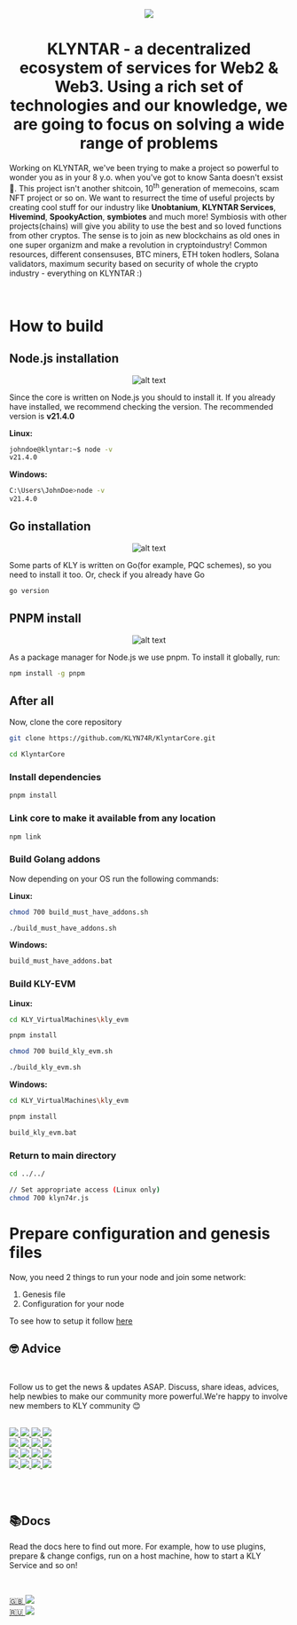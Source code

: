 
<div align="center">

<img src="./images/CoreHover.svg">

#

</div>

<div align="center">

# <b>KLYNTAR</b> - a decentralized ecosystem of services for Web2 & Web3. Using a rich set of technologies and our knowledge, we are going to focus on solving a wide range of problems

</div>

Working on KLYNTAR, we've been trying to make a project so powerful to wonder you as in your 8 y.o. when you've got to know Santa doesn't exsist 🎅. This project isn't another shitcoin, 10<sup>th</sup> generation of memecoins, scam NFT project or so on. We want to resurrect the time of useful projects by creating cool stuff for our industry like <b>Unobtanium</b>, <b>KLYNTAR Services</b>, <b>Hivemind</b>, <b>SpookyAction</b>, <b>symbiotes</b> and much more! Symbiosis with other projects(chains) will give you ability to use the best and so loved functions from other cryptos. The sense is to join as new blockchains as old ones in one super organizm and make a revolution in cryptoindustry! Common resources, different consensuses, BTC miners, ETH token hodlers, Solana validators, maximum security based on security of whole the crypto industry - everything on KLYNTAR :)

<br/>

# How to build



## Node.js installation

<div align="center">

![alt text](./images/nodejs.png)

</div>

Since the core is written on Node.js you should to install it. If you already have installed, we recommend checking the version. The recommended version is **v21.4.0**

**Linux:**

```bash
johndoe@klyntar:~$ node -v
v21.4.0
```
**Windows:**

```sh
C:\Users\JohnDoe>node -v
v21.4.0
```


## Go installation

<div align="center">

![alt text](./images/golang.png)

</div>

Some parts of KLY is written on Go(for example, PQC schemes), so you need to install it too. Or, check if you already have Go

```sh
go version
```

## PNPM install

<div align="center">

![alt text](./images/pnpm.png)

</div>

As a package manager for Node.js we use pnpm. To install it globally, run:

```sh
npm install -g pnpm
```

## After all

Now, clone the core repository

```sh
git clone https://github.com/KLYN74R/KlyntarCore.git

cd KlyntarCore
```

### Install dependencies

```sh
pnpm install
```

### Link core to make it available from any location

```sh
npm link
```

### Build Golang addons

Now depending on your OS run the following commands:

**Linux:**

```bash
chmod 700 build_must_have_addons.sh

./build_must_have_addons.sh
```

**Windows:**

```sh
build_must_have_addons.bat
```

### Build KLY-EVM

**Linux:**

```sh
cd KLY_VirtualMachines\kly_evm

pnpm install

chmod 700 build_kly_evm.sh

./build_kly_evm.sh
```

**Windows:**

```sh
cd KLY_VirtualMachines\kly_evm

pnpm install

build_kly_evm.bat
```

### Return to main directory

```sh
cd ../../

// Set appropriate access (Linux only)
chmod 700 klyn74r.js
```

# Prepare configuration and genesis files

Now, you need 2 things to run your node and join some network:

1. Genesis file
2. Configuration for your node

To see how to setup it follow [here](https://docs.klyntar.org/deep-dive-into-kly/run-kly-node#prepare-configuration-and-genesis-files)


<div name="advice"></div>

## 🤓 <b>Advice</b>
<br/>
<p>
Follow us to get the news & updates ASAP. Discuss, share ideas, advices, help newbies to make our community more powerful.We're happy to involve new members to KLY community 😊
</p>

<br/>

<a href="https://www.reddit.com/r/KLYN74R/">  
  <img src="https://img.shields.io/badge/Reddit-FF4500?style=for-the-badge&logo=reddit&logoColor=white"/>
</a>
<a href="https://twitter.com/KLYN74R">
  <img src="https://img.shields.io/badge/Twitter-1DA1F2?style=for-the-badge&logo=twitter&logoColor=white"/>
</a>
<a href="https://klyntar.medium.com/">
  <img src="https://img.shields.io/badge/Medium-12100E?style=for-the-badge&logo=medium&logoColor=white"/>
</a>
<a href="https://www.tiktok.com/@klyn74r">
  <img src="https://img.shields.io/badge/TikTok-000000?style=for-the-badge&logo=tiktok&logoColor=white"/>
</a>

<br/>

<a href="https://www.instagram.com/klyn74r/">
  <img src="https://img.shields.io/badge/Instagram-E4405F?style=for-the-badge&logo=instagram&logoColor=white"/>
</a>
  <a href="https://www.pinterest.com/klyn74r">
  <img src="https://img.shields.io/badge/Pinterest-%23E60023.svg?&style=for-the-badge&logo=Pinterest&logoColor=white"/>
</a>
  <a href="https://dev.to/klyntar">
  <img src="https://img.shields.io/badge/dev.to-0A0A0A?style=for-the-badge&logo=devdotto&logoColor=white"/>
</a>
<a href="https://github.com/KLYN74R">
  <img src="https://img.shields.io/badge/GitHub-100000?style=for-the-badge&logo=github&logoColor=white"/>
</a>

<br/>

<a href="https://t.me/KLYN74R">
  <img src="https://img.shields.io/badge/Telegram-2CA5E0?style=for-the-badge&logo=telegram&logoColor=white"/>
</a>
<a href="https://discord.gg/f7e7fCp97r">
  <img src="https://img.shields.io/badge/Discord-7289DA?style=for-the-badge&logo=discord&logoColor=white"/>
</a>
<a href="http://klyntar66kjwhyirucco6sjgyp2f7lfznelzgpjcp6oha2olzb4rlead.onion">
  <img src="https://img.shields.io/badge/Tor%20site-330F63?style=for-the-badge&logoColor=white"/>
</a>
<a href="https://www.youtube.com/channel/UC3TiyK40an6rQlf3BarMDoQ">
  <img src="https://img.shields.io/badge/YouTube-FF0000?style=for-the-badge&logo=youtube&logoColor=white"/>
</a>

<br/>

<a href="https://www.facebook.com/KLYN74R/">
  <img src="https://img.shields.io/badge/Facebook-1877F2?style=for-the-badge&logo=facebook&logoColor=white"/>
</a>
<a href="https://gitlab.com/KLYNTAR">
  <img src="https://img.shields.io/badge/GitLab-330F63?style=for-the-badge&logo=gitlab&logoColor=white"/>
</a>
<a href="https://klyn74r.tumblr.com/">
  <img src="https://img.shields.io/badge/Tumblr-%2336465D.svg?&style=for-the-badge&logo=Tumblr&logoColor=white"/>
</a>
<a href="">
  <img src="https://img.shields.io/badge/Stack_Overflow-FE7A16?style=for-the-badge&logo=stack-overflow&logoColor=white"/>
</a>

<br/><br/>


<div name="docs"></div>

## 📚<b>Docs</b>

Read the docs here to find out more. For example, how to use plugins, prepare & change configs, run on a host machine, how to start a KLY Service and so on!

<br/>

<a href="https://mastering.klyntar.org">🇬🇧 <img src="https://img.shields.io/badge/Gitbook-000000?style=for-the-badge&logo=gitbook&logoColor=white"></a><br/>
<a href="https://ru.mastering.klyntar.org">🇷🇺 <img src="https://img.shields.io/badge/Gitbook-000000?style=for-the-badge&logo=gitbook&logoColor=white"></a>